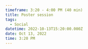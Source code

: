 ```yaml
---
timeframe: 3:20 - 4:00 PM (40 min)
title: Poster session
tags:
  - Social
datetime: 2022-10-13T15:20:00.000Z
date: Oct 13, 2022
time: 3:20 PM
---
```

